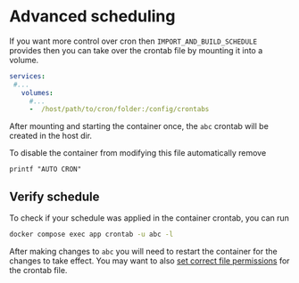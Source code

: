 # Advanced scheduling

If you want more control over cron then `IMPORT_AND_BUILD_SCHEDULE` provides then you can take over the crontab file by mounting it into a volume.

```yaml
services:
 #...
   volumes:
     #...
     -  /host/path/to/cron/folder:/config/crontabs
```

After mounting and starting the container once, the `abc` crontab will be created in the host dir.

To disable the container from modifying this file automatically remove

```
printf "AUTO CRON"
```

## Verify schedule
To check if your schedule was applied in the container crontab, you can run

```bash
docker compose exec app crontab -u abc -l
```

After making changes to `abc` you will need to restart the container for the changes to take effect. You may want to also [set correct file permissions](configuration/file-permissions.md) for the crontab file.